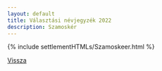 ```yaml
---
layout: default
title: Választási névjegyzék 2022
description: Szamoskér
---
```


{% include settlementHTMLs/Szamoskeer.html %}

[Vissza](./)